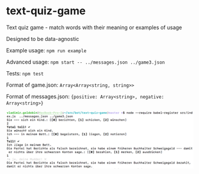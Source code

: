 # text-quiz-game
Text quiz game - match words with their meaning or examples of usage

Designed to be data-agnostic

Example usage: `npm run example`

Advanced usage: `npm start -- ../messages.json ../game3.json`

Tests: `npm test`

Format of game.json: `Array<Array<string, string>>`

Format of messages.json: `{positive: Array<string>, negative: Array<string>}`

![Screenshot 1](/docs/screenshot01.png?raw=true "Screenshot 1")